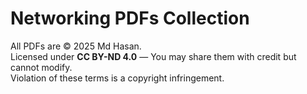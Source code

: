# Networking PDFs Collection

All PDFs are © 2025 Md Hasan.  
Licensed under **CC BY-ND 4.0** — You may share them with credit but cannot modify.  
Violation of these terms is a copyright infringement.


